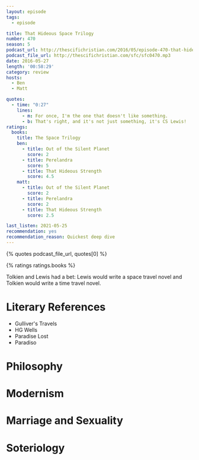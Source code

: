 ```yaml
---
layout: episode
tags:
  - episode

title: That Hideous Space Trilogy
number: 470
season: 5
podcast_url: http://thescifichristian.com/2016/05/episode-470-that-hideous-space-trilogy/
podcast_file_url: http://thescifichristian.com/sfc/sfc0470.mp3
date: 2016-05-27
length: '00:58:29'
category: review
hosts:
  - Ben
  - Matt

quotes:
  - time: "0:27"
    lines:
      - m: For once, I'm the one that doesn't like something.
      - b: That's right, and it's not just something, it's CS Lewis!
ratings:
  books:
    title: The Space Trilogy
    ben:
      - title: Out of the Silent Planet
        score: 2
      - title: Perelandra
        score: 5
      - title: That Hideous Strength
        score: 4.5
    matt: 
      - title: Out of the Silent Planet
        score: 2
      - title: Perelandra
        score: 2
      - title: That Hideous Strength
        score: 2.5

last_listen: 2021-05-25
recommendation: yes
recommendation_reason: Quickest deep dive
---
```


{% quotes podcast_file_url, quotes[0] %}

{% ratings ratings.books %}

Tolkien and Lewis had a bet: Lewis would write a space travel novel and Tolkien would write a time travel novel.

# Literary References
- Gulliver's Travels
- HG Wells
- Paradise Lost
- Paradiso

# Philosophy

# Modernism

# Marriage and Sexuality

# Soteriology